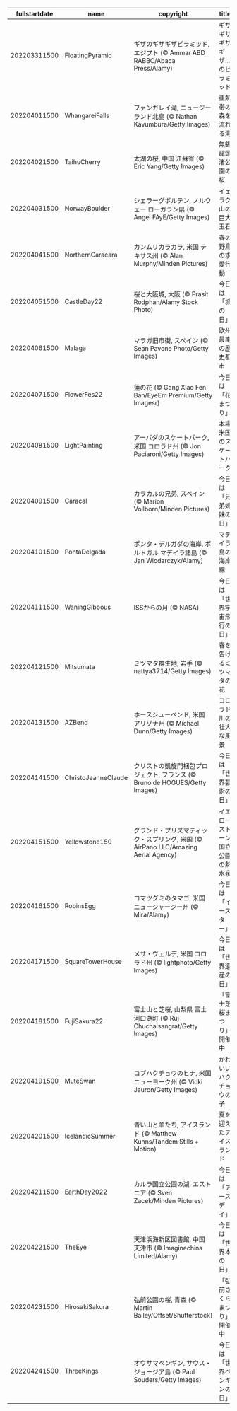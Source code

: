 |fullstartdate|name|copyright|title|image|
|--|--|--|--|--|
202203311500|FloatingPyramid|ギザのギザギザピラミッド, エジプト (© Ammar ABD RABBO/Abaca Press/Alamy)|ギザギザギザギザ…のピラミッド|![](/ja-JP/2022/04/202203311500FloatingPyramid.jpg)|
202204011500|WhangareiFalls|ファンガレイ滝, ニュージーランド北島 (© Nathan Kavumbura/Getty Images)|亜熱帯の森を流れる滝|![](/ja-JP/2022/04/202204011500WhangareiFalls.jpg)|
202204021500|TaihuCherry|太湖の桜, 中国 江蘇省 (© Eric Yang/Getty Images)|無錫黿頭渚公園の桜|![](/ja-JP/2022/04/202204021500TaihuCherry.jpg)|
202204031500|NorwayBoulder|シェラーグボルテン, ノルウェー ローガラン県 (© Angel FAyE/Getty Images)|イェラグ山の巨大玉石|![](/ja-JP/2022/04/202204031500NorwayBoulder.jpg)|
202204041500|NorthernCaracara|カンムリカラカラ, 米国 テキサス州 (© Alan Murphy/Minden Pictures)|春の野鳥の求愛行動|![](/ja-JP/2022/04/202204041500NorthernCaracara.jpg)|
202204051500|CastleDay22|桜と大阪城, 大阪 (© Prasit Rodphan/Alamy Stock Photo)|今日は「城の日」|![](/ja-JP/2022/04/202204051500CastleDay22.jpg)|
202204061500|Malaga|マラガ旧市街, スペイン (© Sean Pavone Photo/Getty Images)|欧州最南の歴史都市|![](/ja-JP/2022/04/202204061500Malaga.jpg)|
202204071500|FlowerFes22|蓮の花 (© Gang Xiao Fen Ban/EyeEm Premium/Getty Imagesr)|今日は「花まつり」|![](/ja-JP/2022/04/202204071500FlowerFes22.jpg)|
202204081500|LightPainting|アーバダのスケートパーク, 米国 コロラド州 (© Jon Paciaroni/Getty Images)|本場米国のスケートパーク|![](/ja-JP/2022/04/202204081500LightPainting.jpg)|
202204091500|Caracal|カラカルの兄弟, スペイン (© Marion Vollborn/Minden Pictures)|今日は「兄弟姉妹の日」|![](/ja-JP/2022/04/202204091500Caracal.jpg)|
202204101500|PontaDelgada|ポンタ・デルガダの海岸, ポルトガル マデイラ諸島 (© Jan Wlodarczyk/Alamy)|マデイラ島の海岸線|![](/ja-JP/2022/04/202204101500PontaDelgada.jpg)|
202204111500|WaningGibbous|ISSからの月 (© NASA)|今日は「世界宇宙飛行の日」|![](/ja-JP/2022/04/202204111500WaningGibbous.jpg)|
202204121500|Mitsumata|ミツマタ群生地, 岩手 (© nattya3714/Getty Images)|春を告げるミツマタの花|![](/ja-JP/2022/04/202204121500Mitsumata.jpg)|
202204131500|AZBend|ホースシューベンド, 米国 アリゾナ州 (© Michael Dunn/Getty Images)|コロラド川の壮大な風景|![](/ja-JP/2022/04/202204131500AZBend.jpg)|
202204141500|ChristoJeanneClaude|クリストの凱旋門梱包プロジェクト, フランス (© Bruno de HOGUES/Getty Images)|今日は「世界芸術の日」|![](/ja-JP/2022/04/202204141500ChristoJeanneClaude.jpg)|
202204151500|Yellowstone150|グランド・プリズマティック・スプリング, 米国 (© AirPano LLC/Amazing Aerial Agency)|イエローストーン国立公園の熱水泉|![](/ja-JP/2022/04/202204151500Yellowstone150.jpg)|
202204161500|RobinsEgg|コマツグミのタマゴ, 米国 ニュージャージー州 (© Mira/Alamy)|今日は「イースター」|![](/ja-JP/2022/04/202204161500RobinsEgg.jpg)|
202204171500|SquareTowerHouse|メサ・ヴェルデ, 米国 コロラド州 (© lightphoto/Getty Images)|今日は「世界遺産の日」|![](/ja-JP/2022/04/202204171500SquareTowerHouse.jpg)|
202204181500|FujiSakura22|富士山と芝桜, 山梨県 富士河口湖町 (© Ruj Chuchaisangrat/Getty Images)|「富士芝桜まつり」開催中|![](/ja-JP/2022/04/202204181500FujiSakura22.jpg)|
202204191500|MuteSwan|コブハクチョウのヒナ, 米国 ニューヨーク州 (© Vicki Jauron/Getty Images)|かわいいハクチョウの子|![](/ja-JP/2022/04/202204191500MuteSwan.jpg)|
202204201500|IcelandicSummer|青い山と羊たち, アイスランド (© Matthew Kuhns/Tandem Stills + Motion)|夏を迎えたアイスランド|![](/ja-JP/2022/04/202204201500IcelandicSummer.jpg)|
202204211500|EarthDay2022|カルラ国立公園の湖, エストニア  (© Sven Zacek/Minden Pictures)|今日は「アースデイ」|![](/ja-JP/2022/04/202204211500EarthDay2022.jpg)|
202204221500|TheEye|天津浜海新区図書館, 中国 天津市 (© Imaginechina Limited/Alamy)|今日は「世界本の日」|![](/ja-JP/2022/04/202204221500TheEye.jpg)|
202204231500|HirosakiSakura|弘前公園の桜, 青森 (© Martin Bailey/Offset/Shutterstock)|「弘前さくらまつり」開催中|![](/ja-JP/2022/04/202204231500HirosakiSakura.jpg)|
202204241500|ThreeKings|オウサマペンギン, サウス・ジョージア島 (© Paul Souders/Getty Images)|今日は「世界ペンギンの日」|![](/ja-JP/2022/04/202204241500ThreeKings.jpg)|
